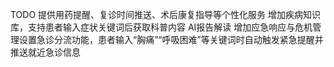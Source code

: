 TODO
提供用药提醒、复诊时间推送、术后康复指导等个性化服务
增加疾病知识库，支持患者输入症状关键词后获取科普内容
​AI报告解读
增加应急响应与危机管理​
设置急诊分流功能，患者输入“胸痛”“呼吸困难”等关键词时自动触发紧急提醒并推送就近急诊信息
